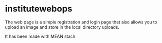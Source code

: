 # institutewebops

The web page is a simple registration and login page that also allows you to upload an image and store in the local directory uploads.

It has been made with MEAN stach

